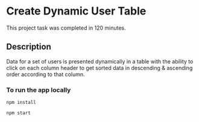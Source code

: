 # Create Dynamic User Table

This project task was completed in 120 minutes.

## Description

Data for a set of users is presented dynamically in a table with the ability to click on each column header to get sorted data in descending & ascending order according to that column.

### To run the app locally

`npm install`

`npm start`
